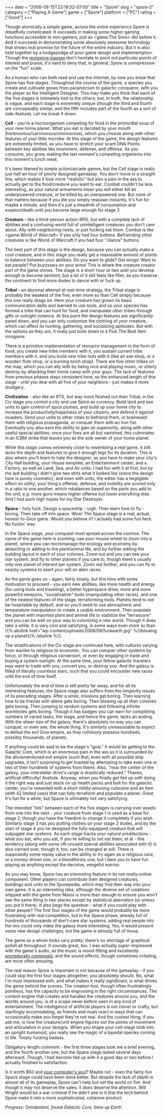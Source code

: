 +++
date = "2008-09-15T23:19:52-07:00"
title = "Spore"
slug = "spore-2"
category = ["Playing A Game"]
game = ["Spore"]
platform = ["PC"]
rating = ["Good"]
+++

Though atomically a simple game, across the entire experience Spore is dreadfully complicated.  It succeeds in making some higher gaming functions accessible to non-gamers, just as <game:The Sims> did before it.  And it succeeds in demonstrating some absolutely awesome technology that shows real promise for the future of the entire industry.  But it is also held together by a hodgepodge of poor game design and implementation.  Though the <a href="http://www.metacritic.com/games/platforms/pc/spore/">reviewing masses</a> don't hesitate to point out particular points of interest and praise, it's hard to deny that, in general, Spore is unimpressive on the "fun" scale.

As a human who can both read and use the Internet, by now you know that Spore has five stages.  Throughout the course of the game, a species you create and cultivate grows from paramecium to galactic conqueror, with you the player as the Intelligent Designer.  This may make you think that each of the five stages is intimately tied to the others; but, in truth, the relationship is vague, and each stage is extremely unique (though the third and fourth are conceptually similar, and the fifth includes part of the fourth as a sort of side-feature).  Let me break it down.

<b>Cell</b> - you're a microorganism competing for food in the primordial soup of your new home planet.  What you eat is decided by your mouth (herbivorous/carnivorous/omnivorous), which you choose along with other features of your little microbe.  At this stage of the game, the design features are extremely limited, as you have to stretch your scant DNA Points between key abilities like movement, defense, and offense.  As you consume, you grow, making the last moment's competing organisms into this moment's lunch meat.

It's been likened to simple action/arcade games, but the Cell stage is really just half an hour of poorly designed gameplay.  You don't move in a straight line, which makes it look more "realistic" but also a pain in the ass to actually get to the food/creature you want to eat.  Combat couldn't be less interesting, as your natural armaments mean you will either kill an underpowered creature, or be killed by an overpowered one.  But none of that matters because if you die you simply respawn instantly.  It's fun for maybe a minute, and then it's just a treadmill of consumption and evasion/death until you become large enough for stage 2.

<b>Creature</b> - like a third-person action-RPG, but with a complete lack of abilities and a confusing world full of unintelligent creatures you don't care about.  Ally with neighboring nests, or just fucking eat them.  Combat is like <game:World of Warcraft> if you only had four buttons.  Befriending other creatures is like World of Warcraft if you had four "/dance" buttons.

The best part of this stage is the design, because you can actually make a cool creature, and in this stage you really get a reasonable amount of points to balance between your abilities.  Do you want to glide?  Get wings!  Want to eat people?  Put buzzsaws on your arms!  This is where the creature creator part of the game shines.  The stage is a short hour or two until you develop enough to become sentient, but a lot of it still feels like filler, as you traverse the continent to find more dudes to dance with or fuck up.

<b>Tribal</b> - an abysmal attempt at real-time strategy, the Tribal stage is probably the weakest of the five, even more so than Cell simply because this one really drags on.  Here your creature has grown its basic communication skills and learned to use tools, and so your species has formed a tribe that can hunt for food, and manipulate other tribes through gifts or outright violence.  At this point the design features are significantly pared down, and you can only customize the clothing of your creature, which can affect its hunting, gathering, and socializing aptitudes.  But with the options as they are, it really just boils down to a Pick The Best Item minigame.

There is a primitive implementation of resource management in the form of food; you create new tribe members with it, you sustain current tribe members with it, and you build new tribe huts with it (like an axe shop, or a wooden flute shop, or a burning torch shop).  There are five other tribes on the map, which you can ally with by being nice and playing music, or utterly destroy by attacking their home camp with your guys.  The lack of features from previous phases stays consistent here, so the enhanced length of this stage - until you deal with all five of your neighbors - just makes it more drudgery.

<b>Civilization</b> - also like an RTS, but way more fleshed out than Tribal, in the Civ stage you control a city and use Spice as currency.  Build land and sea units to gain control of spice plumes, and build up your home city to increase the productivity/happiness of your citizens, and defend it against invaders.  Send your units to other cities to befriend them, or brainwash them with religious propaganda, or conquer them with an iron fist.  Eventually you also earn the ability to gain air superiority, along with other useful special abilities; once your foes are all but vanished, this culminates in an ICBM strike that leaves you as the sole owner of your home planet.

While this stage comes extremely close to resembling a real game, it still lacks the depth and features to give it enough legs for its duration.  This is also where you'll learn to hate the designer, as you have to make your city's City Hall building, your House template, an Entertainment center, and a Factory, as well as Land, Sea, and Air units.  I had fun with it at first, but by the last building I didn't give two shits what it looked like (since the design here is purely cosmetic), and even with units, the editor has a negligible effect on utility; your thing's offense, defense, and mobility are scored only in a ratio to one another, which rebalances based on the parts you add to the unit, e.g. more guns means higher offense but lower everything else.  And I had such high hopes for my Star Destroyer.

<b>Space</b> - holy fuck.  Design a spaceship - urgh.  Then learn how to fly - boring.  Then take off into space.  Wow!  The Space stage is a real, actual, honest-to-Grox game.  Would you believe it?  I actually had some fun here.  No fuckin' way.

In the Space stage, your conquest must spread across the cosmos.  The name of the game here is zooming; use your mouse wheel to zoom into a planet, where you can micromanage the ecology and economy by abducting or adding to the plant/animal life, and by further editing the building layout in each of your colonies.  Zoom out and you can see your star system, and fly to other planets if you care to, though there's usually only one planet of interest per system.  Zoom out further, and you can fly to nearby systems to exert your will on alien races.

As the game goes on - again, fairly slowly, but this time with some motivation to proceed - you earn new abilities, like more health and energy (for using tools and traveling), a better hyperspace drive, more and more powerful weapons, "socialization" tools (manipulating other races), and one of the neatest features of the stage, terraforming tools.  Planets tend to not be hospitable by default, and so you'll need to use atmospheric and temperature manipulation to create a usable environment.  Then populate the planet with imported plant and animal life to stabilize the "terrascore" and you can be well on your way to colonizing a new world.  Though it does take a while, it is very cool and satisfying, in some ways even more so than {{% abslink href="wp-content/uploads/2008/09/fuckearth.jpg" %}}blowing up a planet{{% /abslink %}}.

The stratifications of the Civ stage are continued here, with cultures varying from warlike to religious to economic.  You can conquer other systems by force, or through religious conversion, or even by engaging in trade and buying a system outright.  At the same time, your fellow galactic travelers may want to trade with you, convert you, or destroy you.  And the galaxy is filled of literally countless stars, such that you could encounter new races until the end of time itself.

Unfortunately the end of time is still pretty far away, and for all its interesting features, the Space stage also suffers from the longevity issues of its preceding stages.  After a while, missions get boring.  Then learning how to be friends with aliens gets boring.  Then blowing up all their colonies gets boring.  Then jumping to random systems and following infinite wormholes gets boring.  Though it has badges you can earn for completing numbers of varied tasks, the stage, and hence the game, lacks an ending.  With the sheer size of the galaxy, there's absolutely no way you can conquer, or even see, the whole thing.  It's similarly unreasonable to expect to defeat the evil Grox empire, as they ruthlessly possess hundreds, possibly thousands, of planets.

If anything could be said to be the stage's "goal," it would be getting to the Galactic Core, which is an enormous pain in the ass as it is surrounded by the aforementioned evil empire (such that, even with all possible ship upgrades, it isn't surprising to get toasted by attempting to take even one or two of their hundreds of systems from them).  Also, "near the center of the galaxy, your interstellar drive's range is drastically reduced."  Thanks, artificial difficulty!  Asshole.  Anyway, when you finally get fed up with doing it the right way and just stock on up health packs and bolt for the galactic center, you're rewarded with a short mildly-amusing cutscene and an item (with 42 limited uses) that can fully terraform and populate a planet.  Great.  It's fun for a while, but Space is ultimately not very satisfying.

The intended "link" between each of the five stages is carrying over assets from one into the next - your creature from stage 1 is used as a base for stage 2, though you have the freedom to change it completely if you wish.  Similarly stage 3 has you putting clothes on your stage 2 dudes, and by the start of stage 4 you've designed the fully-equipped creature that will subjugate star systems.  As each stage tracks your natural predilections - what you eat, who you eat, if you're willing to not eat them, et al - this tendency (along with some oft-unused special abilities associated with it) is also carried over, though it, too, can be changed at will.  There is supposedly some replay value in the ability to try again as a religious race, or a money-driven one, or a bloodthirsty one, but I dare you to have fun playing as anything except the decisive, vengeful warrior.

As you may know, Spore has an interesting feature in its not-really-online component.  Other players can contribute their designed creatures, buildings and units to the Sporepedia, which may find their way into your own game.  It is an interesting idea, although the diverse set of creations shipped with the game from Maxis is more than enough to ensure you won't see the same thing in two places except by statistical aberration (or unless you put it there).  It also begs the question - what if you <i>could</i> play with other people?  The first four stages of the game would probably be more frustrating with real competition, but in the Space phase, already full of hundreds of thousands of don't-care star systems, adding real people into the mix could only make the galaxy more interesting.  Yes, it would present some new design challenges, but the game is <i>already</i> full of those.

The game as a whole looks very pretty; there's no shortage of graphical polish all throughout.  It sounds great, too.  I was actually super-impressed with the game's audio, as the music is mood-fitting and excellently <a href="http://en.wikipedia.org/wiki/Spore_(2008_video_game)#Music">procedurally composed</a>, and the sound effects, though sometimes irritating, are more often amusing.

The real reason Spore is important is not because of the gameplay - if you could skip the first four stages altogether, you absolutely should.  No, what I'm most impressed with, and what makes it really <i>significant</i>, is what drives the game behind the scenes.  The creation tool, though often frustratingly pointless, has the capacity to be engrossing in the right circumstances.  The content engine that creates and handles the creatures around you, and the worlds around you, is of a scope never before seen in any kind of entertainment.  The intelligence of artificial players is not clever or crafty, but startlingly accomodating, as friends and rivals react in ways that can occasionally make you forget they're not real.  And the coolest thing, if you ask me, is how the creature/unit engine figures out the points of movement and articulation in your designs.  When you shape your cell-stage blob into an upright humanoid, you really see the magic of a bipedal species coming to life.  Totally fucking badass.

Obligatory length comment - the first three stages took me a brief evening, and the fourth another one, but the Space stage lasted several days afterward.  Though, I had become fed up with it a good day or two before I actually finished to satisfaction.

Is it worth $50 and <a href="http://games.slashdot.org/article.pl?sid=08/09/08/1613250">your computer's soul</a>?  Maybe not - even the fairly-fun Space stage could have been done better.  But despite the lack of depth in almost all of its gameplay, Spore can't help but set the world on fire.  And though it may not deserve the sales, it does deserve the attention.  Will Wright would be a war criminal if he didn't see to it that the tech behind Spore make it into a more sophisticated, cohesive product.

<i>Progress: Omnipotent, found Galactic Core, blew up Earth</i>
